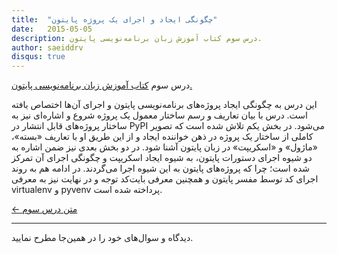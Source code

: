 ```yaml
---
title:  "چگونگی ایجاد و اجرای یک پروژه پایتون"
date:   2015-05-05
description: درس سوم کتاب آموزش زبان برنامه‌نویسی پایتون.
author: saeiddrv
disqus: true
---
```


درس سوم [کتاب آموزش زبان برنامه‌نویسی پایتون.](https://coderz.ir/python)


این درس به چگونگی ایجاد پروژه‌‌های برنامه‌نویسی پایتون و اجرای آن‌ها اختصاص یافته است. درس با بیان تعاریف و رسم ساختار معمول یک پروژه شروع و اشاره‌ای نیز به ساختار پروژه‌های قابل انتشار در PyPI می‌شود. در بخش یکم تلاش شده است که تصویر کاملی از ساختار یک پروژه در ذهن خواننده ایجاد و از این طریق او با تعاریف «بسته»، «ماژول» و «اسکریپت» در زبان پایتون آشنا شود. در دو بخش‌ بعدی نیز ضمن اشاره به دو شیوه‌ اجرای دستورات پایتون، به شیوه ایجاد اسکریپت و چگونگی اجرای آن تمرکز شده است؛ چرا که پروژه‌های پایتون به این شیوه اجرا می‌گردند. در ادامه هم به روند اجرای کد توسط مفسر پایتون و همچنین معرفی بایت‌کد توجه و در نهایت نیز به معرفی virtualenv و pyvenv پرداخته شده است.


[← متن درس سوم](https://python.coderz.ir/lessons/l03.html)


---

دیدگاه و سوال‌های خود را در همین‌جا مطرح نمایید.
